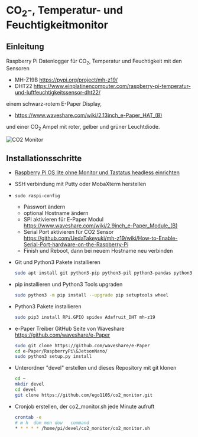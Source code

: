 # CO<sub>2</sub>-, Temperatur- und Feuchtigkeitmonitor

## Einleitung
Raspberry Pi Datenlogger für CO<sub>2</sub>, Temperatur und Feuchtigkeit mit den Sensoren
* MH-Z19B https://pypi.org/project/mh-z19/
* DHT22 https://www.einplatinencomputer.com/raspberry-pi-temperatur-und-luftfeuchtigkeitssensor-dht22/

einem schwarz-rotem E-Paper Display,
* https://www.waveshare.com/wiki/2.13inch_e-Paper_HAT_(B)

und einer CO<sub>2</sub> Ampel mit roter, gelber und grüner Leuchtdiode.

![CO2 Monitor](https://photos.app.goo.gl/uB4HTy3eFcbwRvi89)


## Installationsschritte
* [Raspberry Pi OS lite ohne Monitor und Tastatus headless einrichten](https://www.tutonaut.de/anleitung-raspberry-pi-ohne-monitor-und-tastatur-headless-einrichten/)
* SSH verbindung mit Putty oder MobaXterm herstellen
* `sudo raspi-config`
  * Passwort ändern
  * optional Hostname ändern
  * SPI aktivieren für E-Paper Modul https://www.waveshare.com/wiki/2.9inch_e-Paper_Module_(B)
  * Serial Port aktivieren für CO2 Sensor https://github.com/UedaTakeyuki/mh-z19/wiki/How-to-Enable-Serial-Port-hardware-on-the-Raspberry-Pi
  * Finish und Reboot, dann bei neuem Hostname neu verbinden

* Git und Python3 Pakete installieren
  ````sh
  sudo apt install git python3-pip python3-pil python3-pandas python3-matplotlib
  ````
* pip installieren und Python3 Tools upgraden
  ````sh
  sudo python3 -m pip install --upgrade pip setuptools wheel
  ````  
* Python3 Pakete installieren
  ````sh
  sudo pip3 install RPi.GPIO spidev Adafruit_DHT mh-z19
  ````    
* e-Paper Treiber GitHub Seite von Waveshare https://github.com/waveshare/e-Paper
  ````sh
  sudo git clone https://github.com/waveshare/e-Paper
  cd e-Paper/RaspberryPi\&JetsonNano/
  sudo python3 setup.py install
  ````
* Unterordner "devel" erstellen und dieses Repository mit git klonen
  ````sh  
  cd ~
  mkdir devel
  cd devel
  git clone https://github.com/ego1105/co2_monitor.git  
  ````
* Cronjob erstellen, der co2_monitor.sh jede Minute aufruft
  ````sh  
  crontab -e
  # m h  dom mon dow   command
  * * * * * /home/pi/devel/co2_monitor/co2_monitor.sh
  ````    

  
